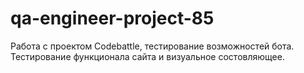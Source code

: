 # qa-engineer-project-85
Работа с проектом Codebattle, тестирование возможностей бота.
Тестирование функционала сайта и визуальное состовляющее.
